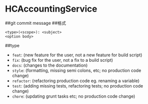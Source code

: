 # HCAccountingService

##git commit message
##格式
```
<type>(<scope>): <subject>
<option body>
```
##type
- `feat`: (new feature for the user, not a new feature for build script)
- `fix`: (bug fix for the user, not a fix to a build script)
- `docs`: (changes to the documentation)
- `style`: (formatting, missing semi colons, etc; no production code change)
- `refactor`: (refactoring production code eg. renaming a variable)
- `test`: (adding missing tests, refactoring tests; no production code change)
- `chore`: (updating grunt tasks etc; no production code change)